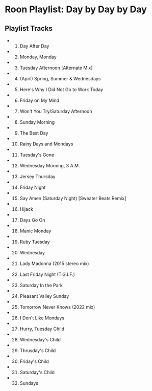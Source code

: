 # Roon Playlist: Day by Day by Day

## Playlist Tracks


- 1. Day After Day
- 2. Monday, Monday
- 3. Tuesday Afternoon [Alternate Mix]
- 4. (April) Spring, Summer & Wednesdays
- 5. Here's Why I Did Not Go to Work Today
- 6. Friday on My Mind
- 7. Won't You Try/Saturday Afternoon
- 8. Sunday Morning
- 9. The Best Day
- 10. Rainy Days and Mondays
- 11. Tuesday's Gone
- 12. Wednesday Morning, 3 A.M.
- 13. Jersey Thursday
- 14. Friday Night
- 15. Say Amen (Saturday Night) [Sweater Beats Remix]
- 16. Hijack
- 17. Days Go On
- 18. Manic Monday
- 19. Ruby Tuesday
- 20. Wednesday
- 21. Lady Madonna (2015 stereo mix)
- 22. Last Friday Night (T.G.I.F.)
- 23. Saturday In the Park
- 24. Pleasant Valley Sunday
- 25. Tomorrow Never Knows (2022 mix)
- 26. I Don't Like Mondays
- 27. Hurry, Tuesday Child
- 28. Wednesday's Child
- 29. Thrusday's Child
- 30. Friday's Child
- 31. Saturday's Child
- 32. Sundays

